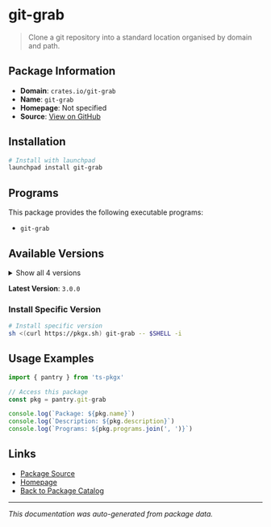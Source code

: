 # git-grab

> Clone a git repository into a standard location organised by domain and path.

## Package Information

- **Domain**: `crates.io/git-grab`
- **Name**: `git-grab`
- **Homepage**: Not specified
- **Source**: [View on GitHub](https://github.com/pkgxdev/pantry/tree/main/projects/crates.io/git-grab/package.yml)

## Installation

```bash
# Install with launchpad
launchpad install git-grab
```

## Programs

This package provides the following executable programs:

- `git-grab`

## Available Versions

<details>
<summary>Show all 4 versions</summary>

- `3.0.0`, `2.1.0`, `2.0.0`, `1.0.1`

</details>

**Latest Version**: `3.0.0`

### Install Specific Version

```bash
# Install specific version
sh <(curl https://pkgx.sh) git-grab -- $SHELL -i
```

## Usage Examples

```typescript
import { pantry } from 'ts-pkgx'

// Access this package
const pkg = pantry.git-grab

console.log(`Package: ${pkg.name}`)
console.log(`Description: ${pkg.description}`)
console.log(`Programs: ${pkg.programs.join(', ')}`)
```

## Links

- [Package Source](https://github.com/pkgxdev/pantry/tree/main/projects/crates.io/git-grab/package.yml)
- [Homepage](#)
- [Back to Package Catalog](../../package-catalog.md)

---

*This documentation was auto-generated from package data.*

